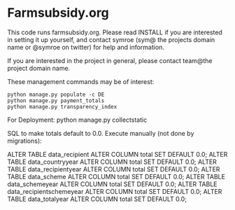 # Farmsubsidy.org

This code runs farmsubsidy.org.  Please read INSTALL if you are interested in setting it up yourself, and contact symroe (sym@ the projects domain name or @symroe on twitter) for help and information.

If you are interested in the project in general, please contact team@the project domain name.


These management commands may be of interest:

    python manage.py populate -c DE
    python manage.py payment_totals
    python manage.py transparency_index


For Deployment:
python manage.py collectstatic

SQL to make totals default to 0.0. Execute manually (not done by migrations):

ALTER TABLE data_recipient ALTER COLUMN total SET DEFAULT 0.0;
ALTER TABLE data_countryyear ALTER COLUMN total SET DEFAULT 0.0;
ALTER TABLE data_recipientyear ALTER COLUMN total SET DEFAULT 0.0;
ALTER TABLE data_scheme ALTER COLUMN total SET DEFAULT 0.0;
ALTER TABLE data_schemeyear ALTER COLUMN total SET DEFAULT 0.0;
ALTER TABLE data_recipientschemeyear ALTER COLUMN total SET DEFAULT 0.0;
ALTER TABLE data_totalyear ALTER COLUMN total SET DEFAULT 0.0;
